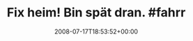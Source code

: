 ---
retweeted: false
source: <a href="http://www.cloudhopper.com/" rel="nofollow">Twitter SMS</a>
entities:
  hashtags:
  - text: fahrrad
    indices:
    - '25'
    - '33'
  symbols: []
  user_mentions: []
  urls: []
display_text_range:
- '0'
- '33'
favorite_count: '0'
id_str: '861181195'
truncated: false
retweet_count: '0'
id: '861181195'
created_at: Thu Jul 17 18:53:52 +0000 2008
favorited: false
full_text: 'Fix heim! Bin spät dran. #fahrrad'
lang: de
tags:
- fahrrad
- pesos:twitter
date: '2008-07-17T18:53:52+00:00'
src: https://twitter.com/bascht/status/861181195
original_url: https://twitter.com/bascht/status/861181195
type: twitter_tweet
text: 'Fix heim! Bin spät dran. #fahrrad'
title: 'Fix heim! Bin spät dran. #fahrr'

---